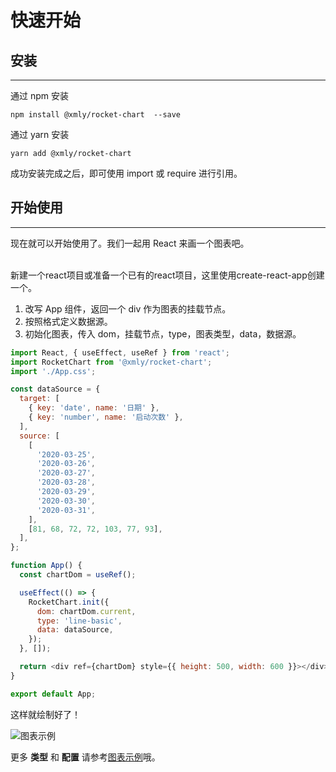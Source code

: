 # 快速开始

## 安装

---

通过 npm 安装

```
npm install @xmly/rocket-chart  --save
```

通过 yarn 安装

```
yarn add @xmly/rocket-chart
```

成功安装完成之后，即可使用 import 或 require 进行引用。

## 开始使用

---

现在就可以开始使用了。我们一起用 React 来画一个图表吧。

<br>
新建一个react项目或准备一个已有的react项目，这里使用create-react-app创建一个。

1. 改写 App 组件，返回一个 div 作为图表的挂载节点。
2. 按照格式定义数据源。
3. 初始化图表，传入 dom，挂载节点，type，图表类型，data，数据源。

```js
import React, { useEffect, useRef } from 'react';
import RocketChart from '@xmly/rocket-chart';
import './App.css';

const dataSource = {
  target: [
    { key: 'date', name: '日期' },
    { key: 'number', name: '启动次数' },
  ],
  source: [
    [
      '2020-03-25',
      '2020-03-26',
      '2020-03-27',
      '2020-03-28',
      '2020-03-29',
      '2020-03-30',
      '2020-03-31',
    ],
    [81, 68, 72, 72, 103, 77, 93],
  ],
};

function App() {
  const chartDom = useRef();

  useEffect(() => {
    RocketChart.init({
      dom: chartDom.current,
      type: 'line-basic',
      data: dataSource,
    });
  }, []);

  return <div ref={chartDom} style={{ height: 500, width: 600 }}></div>;
}

export default App;
```

这样就绘制好了！

![图表示例](quick_start_demo)

更多 **类型** 和 **配置** 请参考[图表示例](/rocket-chart-gallery/example)哦。
